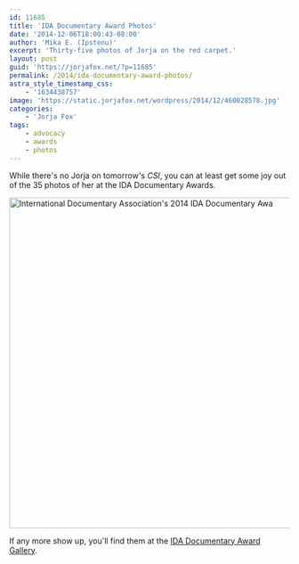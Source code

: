 ```yaml
---
id: 11685
title: 'IDA Documentary Award Photos'
date: '2014-12-06T18:00:43-08:00'
author: 'Mika E. (Ipstenu)'
excerpt: 'Thirty-five photos of Jorja on the red carpet.'
layout: post
guid: 'https://jorjafox.net/?p=11685'
permalink: /2014/ida-documentary-award-photos/
astra_style_timestamp_css:
    - '1634438757'
image: 'https://static.jorjafox.net/wordpress/2014/12/460028578.jpg'
categories:
    - 'Jorja Fox'
tags:
    - advocacy
    - awards
    - photos
---
```


While there's no Jorja on tomorrow's <em>CSI</em>, you can at least get some joy out of the 35 photos of her at the IDA Documentary Awards.

<img class="aligncenter size-full wp-image-11686" src="//static.jorjafox.net/wordpress/2014/12/460032852.jpg" alt="International Documentary Association's 2014 IDA Documentary Awa" width="519" height="594" />

If any more show up, you'll find them at the <a href="https://jorjafox.net/gallery/awards/pub/20141205-ida/">IDA Documentary Award Gallery</a>.